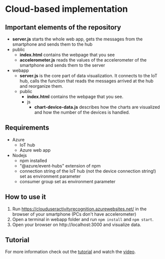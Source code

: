 # Cloud-based implementation

## Important elements of the repository

* **server.js** starts the whole web app, gets the messages from the smartphone and sends them to the hub
* public
  * **index.html** contains the webpage that you see
  * **accelerometer.js** reads the values of the accelerometer of the smartphone and sends them to the server
* webapp
  * **server.js** is the core part of data visualization. It connects to the IoT hub, calls the function that reads the messages arrived at the hub and reorganize them.
  * public
    * **index.html** contains the webpage that you see.
    * js
        * **chart-device-data.js** describes how the charts are visualized and how the number of the devices is handled.

## Requirements 
* Azure
    * IoT hub
    * Azure web app
* Nodejs
    * npm installed 
    * "@azure/event-hubs" extension of npm
    * connection string of the IoT hub (not the device connection string!) set as environment parameter
    * consumer group set as environment parameter
    
## How to use it
1. Run https://clouduseractivityrecognition.azurewebsites.net/ in the browser of your smartphone (PCs don't have accelerometer)
2. Open a terminal in webapp folder and run `npm install` and `npm start`.
3. Open your browser on http://localhost:3000 and visualize data.

## Tutorial
For more information check out the [tutorial](https://www.hackster.io/domitix/user-activity-recognition-with-azure-4f7c34) and watch the [video](https://www.youtube.com/watch?v=OGusVpQa6ug).
